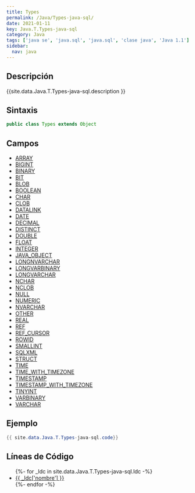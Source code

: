```yaml
---
title: Types
permalink: /Java/Types-java-sql/
date: 2021-01-11
key: Java.T.Types-java-sql
category: Java
tags: ['java se', 'java.sql', 'java.sql', 'clase java', 'Java 1.1']
sidebar: 
  nav: java
---
```


## Descripción
{{site.data.Java.T.Types-java-sql.description }}

## Sintaxis
~~~java
public class Types extends Object
~~~

## Campos
* [ARRAY](/Java/Types-java-sql/ARRAY)
* [BIGINT](/Java/Types-java-sql/BIGINT)
* [BINARY](/Java/Types-java-sql/BINARY)
* [BIT](/Java/Types-java-sql/BIT)
* [BLOB](/Java/Types-java-sql/BLOB)
* [BOOLEAN](/Java/Types-java-sql/BOOLEAN)
* [CHAR](/Java/Types-java-sql/CHAR)
* [CLOB](/Java/Types-java-sql/CLOB)
* [DATALINK](/Java/Types-java-sql/DATALINK)
* [DATE](/Java/Types-java-sql/DATE)
* [DECIMAL](/Java/Types-java-sql/DECIMAL)
* [DISTINCT](/Java/Types-java-sql/DISTINCT)
* [DOUBLE](/Java/Types-java-sql/DOUBLE)
* [FLOAT](/Java/Types-java-sql/FLOAT)
* [INTEGER](/Java/Types-java-sql/INTEGER)
* [JAVA_OBJECT](/Java/Types-java-sql/JAVA_OBJECT)
* [LONGNVARCHAR](/Java/Types-java-sql/LONGNVARCHAR)
* [LONGVARBINARY](/Java/Types-java-sql/LONGVARBINARY)
* [LONGVARCHAR](/Java/Types-java-sql/LONGVARCHAR)
* [NCHAR](/Java/Types-java-sql/NCHAR)
* [NCLOB](/Java/Types-java-sql/NCLOB)
* [NULL](/Java/Types-java-sql/NULL)
* [NUMERIC](/Java/Types-java-sql/NUMERIC)
* [NVARCHAR](/Java/Types-java-sql/NVARCHAR)
* [OTHER](/Java/Types-java-sql/OTHER)
* [REAL](/Java/Types-java-sql/REAL)
* [REF](/Java/Types-java-sql/REF)
* [REF_CURSOR](/Java/Types-java-sql/REF_CURSOR)
* [ROWID](/Java/Types-java-sql/ROWID)
* [SMALLINT](/Java/Types-java-sql/SMALLINT)
* [SQLXML](/Java/Types-java-sql/SQLXML)
* [STRUCT](/Java/Types-java-sql/STRUCT)
* [TIME](/Java/Types-java-sql/TIME)
* [TIME_WITH_TIMEZONE](/Java/Types-java-sql/TIME_WITH_TIMEZONE)
* [TIMESTAMP](/Java/Types-java-sql/TIMESTAMP)
* [TIMESTAMP_WITH_TIMEZONE](/Java/Types-java-sql/TIMESTAMP_WITH_TIMEZONE)
* [TINYINT](/Java/Types-java-sql/TINYINT)
* [VARBINARY](/Java/Types-java-sql/VARBINARY)
* [VARCHAR](/Java/Types-java-sql/VARCHAR)

## Ejemplo
~~~java
{{ site.data.Java.T.Types-java-sql.code}}
~~~

## Líneas de Código
<ul>
{%- for _ldc in site.data.Java.T.Types-java-sql.ldc -%}
   <li>
       <a href="{{_ldc['url'] }}">{{ _ldc['nombre'] }}</a>
   </li>
{%- endfor -%}
</ul>
